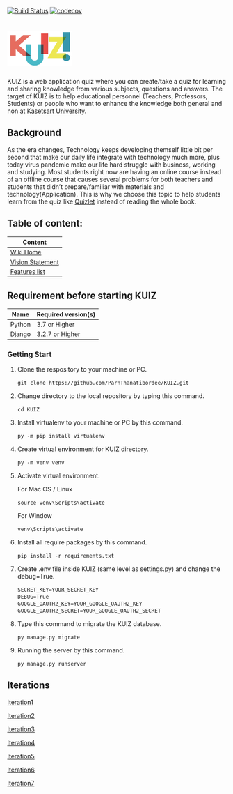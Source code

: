 [![Build Status](https://travis-ci.com/ParnThanatibordee/KUIZ.svg?branch=master)](https://travis-ci.com/ParnThanatibordee/KUIZ)
[![codecov](https://codecov.io/gh/ParnThanatibordee/KUIZ/branch/master/graph/badge.svg?token=0XLOULBQ02)](https://codecov.io/gh/ParnThanatibordee/KUIZ)

# <img src="logo/KUIZ logo.png" width="150" height="80">

KUIZ is a web application quiz where you can create/take a quiz for learning and sharing knowledge from various subjects, questions and answers. The target of KUIZ is to help educational personnel (Teachers, Professors, Students) or people who want to enhance the knowledge both general and non at [Kasetsart University](https://www.ku.ac.th).

## Background

As the era changes, Technology keeps developing themself little bit per second that make our daily life integrate with technology much more, plus today virus pandemic make our life hard struggle with business, working and studying. Most students right now are having an online course instead of an offline course that causes several problems for both teachers and students  that didn’t prepare/familiar with materials and technology(Application). This is why we choose this topic to help students learn from the quiz like [Quizlet](https://quizlet.com/) instead of reading the whole book.

## Table of content:
| Content |
| ------------------------------ |
| [Wiki Home](../../wiki/Home) |
| [Vision Statement](../../wiki/Vision%20Statement) |
| [Features list](../../wiki/Requirements) |


## Requirement before starting KUIZ

| Name | Required version(s) |
|------|---------------------|
| Python | 3.7 or Higher |
| Django | 3.2.7 or Higher |

### Getting Start

1. Clone the respository to your machine or PC.

    ```
   git clone https://github.com/ParnThanatibordee/KUIZ.git
    ```
2. Change directory to the local repository by typing this command.

    ```
   cd KUIZ
    ```
3. Install virtualenv to your machine or PC by this command.

    ```
   py -m pip install virtualenv
    ```
4. Create virtual environment for KUIZ directory.

    ```
   py -m venv venv
    ```
5. Activate virtual environment.


    For Mac OS / Linux
    ```
   source venv\Scripts\activate
    ```
    
    For Window
    ```
   venv\Scripts\activate
    ```
6. Install all require packages by this command.

    ```
   pip install -r requirements.txt
    ```
7. Create .env file inside KUIZ (same level as settings.py) and change the debug=True.

    ```
   SECRET_KEY=YOUR_SECRET_KEY
   DEBUG=True
   GOOGLE_OAUTH2_KEY=YOUR_GOOGLE_OAUTH2_KEY
   GOOGLE_OAUTH2_SECRET=YOUR_GOOGLE_OAUTH2_SECRET
    ```
8. Type this command to migrate the KUIZ database.

    ```
   py manage.py migrate
    ```
9. Running the server by this command.
    ```
   py manage.py runserver
    ```
    
## Iterations


[Iteration1](../../wiki/Iteration-1)

[Iteration2](../../wiki/Iteration-2)

[Iteration3](../../wiki/Iteration-3)

[Iteration4](../../wiki/Iteration-4)

[Iteration5](../../wiki/Iteration-5)

[Iteration6](../../wiki/Iteration-6)

[Iteration7](../../wiki/Iteration-7)
